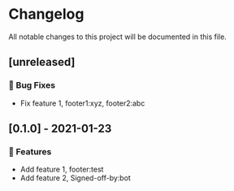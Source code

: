 # Changelog

All notable changes to this project will be documented in this file.

## [unreleased]

### <!-- 1 -->🐛 Bug Fixes

- Fix feature 1, footer1:xyz, footer2:abc

## [0.1.0] - 2021-01-23

### <!-- 0 -->🚀 Features

- Add feature 1, footer:test
- Add feature 2, Signed-off-by:bot

<!-- generated by git-cliff -->
